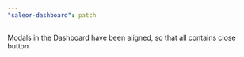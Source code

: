 ```yaml
---
"saleor-dashboard": patch
---
```


Modals in the Dashboard have been aligned, so that all contains close button
